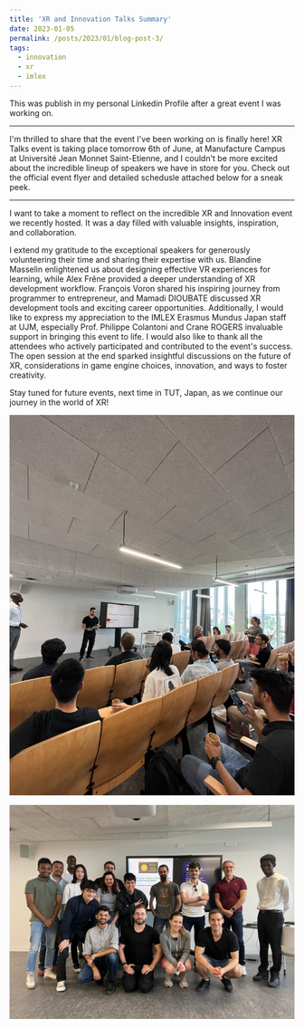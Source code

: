 ```yaml
---
title: 'XR and Innovation Talks Summary'
date: 2023-01-05
permalink: /posts/2023/01/blog-post-3/
tags:
  - innovation
  - xr
  - imlex
---
```


This was publish in my personal Linkedin Profile after a great event I was working on. 

---
I'm thrilled to share that the event I've been working on is finally here! XR Talks event is taking place tomorrow 6th of June, at Manufacture Campus at Université Jean Monnet Saint-Etienne, and I couldn't be more excited about the incredible lineup of speakers we have in store for you. Check out the official event flyer and detailed schedusle attached below for a sneak peek. 

---

I want to take a moment to reflect on the incredible XR and Innovation event we recently hosted. It was a day filled with valuable insights, inspiration, and collaboration.

I extend my gratitude to the exceptional speakers for generously volunteering their time and sharing their expertise with us.
Blandine Masselin enlightened us about designing effective VR experiences for learning, while Alex Frêne provided a deeper understanding of XR development workflow. François Voron shared his inspiring journey from programmer to entrepreneur, and Mamadi DIOUBATE discussed XR development tools and exciting career opportunities.
Additionally, I would like to express my appreciation to the IMLEX Erasmus Mundus Japan staff at UJM, especially Prof. Philippe Colantoni and Crane ROGERS invaluable support in bringing this event to life.
I would also like to thank all the attendees who actively participated and contributed to the event's success. The open session at the end sparked insightful discussions on the future of XR, considerations in game engine choices, innovation, and ways to foster creativity.

Stay tuned for future events, next time in TUT, Japan, as we continue our journey in the world of XR!


![alt text](/images/XR_Event1.jpeg)

![alt text](/images/XR_Event2.jpeg)